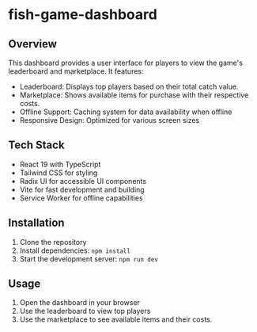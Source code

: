 # fish-game-dashboard

## Overview

This dashboard provides a user interface for players to view the game's leaderboard and marketplace. It features:

- Leaderboard: Displays top players based on their total catch value.
- Marketplace: Shows available items for purchase with their respective costs.
- Offline Support: Caching system for data availability when offline
- Responsive Design: Optimized for various screen sizes

## Tech Stack

- React 19 with TypeScript
- Tailwind CSS for styling
- Radix UI for accessible UI components
- Vite for fast development and building
- Service Worker for offline capabilities

## Installation

1. Clone the repository
2. Install dependencies: `npm install`
3. Start the development server: `npm run dev`

## Usage

1. Open the dashboard in your browser
2. Use the leaderboard to view top players
3. Use the marketplace to see available items and their costs.
